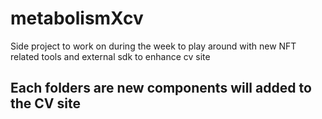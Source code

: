# metabolismXcv

Side project to work on during the week to play around with new NFT related
tools and external sdk to enhance cv site

## Each folders are new components will added to the CV site
